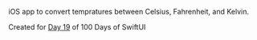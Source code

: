 iOS app to convert tempratures between Celsius, Fahrenheit, and Kelvin.

Created for [Day 19](https://www.hackingwithswift.com/100/swiftui/19) of 100 Days of SwiftUI
